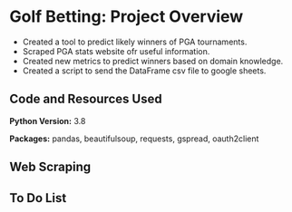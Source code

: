 # Golf Betting: Project Overview
- Created a tool to predict likely winners of PGA tournaments.
- Scraped PGA stats website ofr useful information.
- Created new metrics to predict winners based on domain knowledge.
- Created a script to send the DataFrame csv file to google sheets.

## Code and Resources Used
**Python Version:** 3.8

**Packages:** pandas, beautifulsoup, requests, gspread, oauth2client

## Web Scraping

## To Do List
